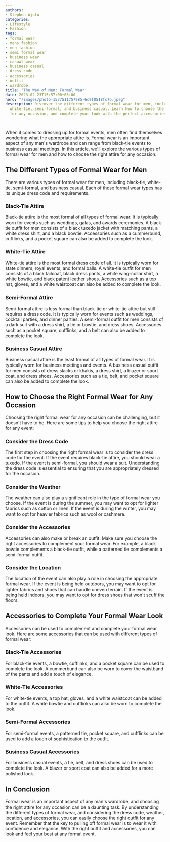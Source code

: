 ```yaml
---
authors:
- Stephen Ajulu
categories:
- Lifestyle
- Fashion
tags:
- formal wear
- mens fashion
- men fashion
- semi formal wear
- business wear
- casual wear
- business casual
- dress code
- accessories
- outfit
- wardrobe
title: 'The Way of Men: Formal Wear'
date: 2023-02-23T15:57:00+03:00
hero: "/images/photo-1577511757985-6c9f8518fc7b.jpeg"
description: Discover the different types of formal wear for men, including black-tie,
  white-tie, semi-formal, and business casual. Learn how to choose the right attire
  for any occasion, and complete your look with the perfect accessories.

---
```

When it comes to dressing up for formal events, men often find themselves wondering what the appropriate attire is. Formal wear is an important aspect of any man's wardrobe and can range from black-tie events to business casual meetings. In this article, we'll explore the various types of formal wear for men and how to choose the right attire for any occasion.

## The Different Types of Formal Wear for Men

There are various types of formal wear for men, including black-tie, white-tie, semi-formal, and business casual. Each of these formal wear types has its unique dress code and requirements.

### Black-Tie Attire

Black-tie attire is the most formal of all types of formal wear. It is typically worn for events such as weddings, galas, and awards ceremonies. A black-tie outfit for men consists of a black tuxedo jacket with matching pants, a white dress shirt, and a black bowtie. Accessories such as a cummerbund, cufflinks, and a pocket square can also be added to complete the look.

### White-Tie Attire

White-tie attire is the most formal dress code of all. It is typically worn for state dinners, royal events, and formal balls. A white-tie outfit for men consists of a black tailcoat, black dress pants, a white wing-collar shirt, a white bowtie, and black patent leather shoes. Accessories such as a top hat, gloves, and a white waistcoat can also be added to complete the look.

### Semi-Formal Attire

Semi-formal attire is less formal than black-tie or white-tie attire but still requires a dress code. It is typically worn for events such as weddings, cocktail parties, and dinner parties. A semi-formal outfit for men consists of a dark suit with a dress shirt, a tie or bowtie, and dress shoes. Accessories such as a pocket square, cufflinks, and a belt can also be added to complete the look.

### Business Casual Attire

Business casual attire is the least formal of all types of formal wear. It is typically worn for business meetings and events. A business casual outfit for men consists of dress slacks or khakis, a dress shirt, a blazer or sport coat, and dress shoes. Accessories such as a tie, belt, and pocket square can also be added to complete the look.

## How to Choose the Right Formal Wear for Any Occasion

Choosing the right formal wear for any occasion can be challenging, but it doesn't have to be. Here are some tips to help you choose the right attire for any event:

### Consider the Dress Code

The first step in choosing the right formal wear is to consider the dress code for the event. If the event requires black-tie attire, you should wear a tuxedo. If the event is semi-formal, you should wear a suit. Understanding the dress code is essential to ensuring that you are appropriately dressed for the occasion.

### Consider the Weather

The weather can also play a significant role in the type of formal wear you choose. If the event is during the summer, you may want to opt for lighter fabrics such as cotton or linen. If the event is during the winter, you may want to opt for heavier fabrics such as wool or cashmere.

### Consider the Accessories

Accessories can also make or break an outfit. Make sure you choose the right accessories to complement your formal wear. For example, a black bowtie complements a black-tie outfit, while a patterned tie complements a semi-formal outfit.

### Consider the Location

The location of the event can also play a role in choosing the appropriate formal wear. If the event is being held outdoors, you may want to opt for lighter fabrics and shoes that can handle uneven terrain. If the event is being held indoors, you may want to opt for dress shoes that won't scuff the floors.

## Accessories to Complete Your Formal Wear Look

Accessories can be used to complement and complete your formal wear look. Here are some accessories that can be used with different types of formal wear:

### Black-Tie Accessories

For black-tie events, a bowtie, cufflinks, and a pocket square can be used to complete the look. A cummerbund can also be worn to cover the waistband of the pants and add a touch of elegance.

### White-Tie Accessories

For white-tie events, a top hat, gloves, and a white waistcoat can be added to the outfit. A white bowtie and cufflinks can also be worn to complete the look.

### Semi-Formal Accessories

For semi-formal events, a patterned tie, pocket square, and cufflinks can be used to add a touch of sophistication to the outfit.

### Business Casual Accessories

For business casual events, a tie, belt, and dress shoes can be used to complete the look. A blazer or sport coat can also be added for a more polished look.

## In Conclusion

Formal wear is an important aspect of any man's wardrobe, and choosing the right attire for any occasion can be a daunting task. By understanding the different types of formal wear, and considering the dress code, weather, location, and accessories, you can easily choose the right outfit for any event. Remember that the key to pulling off formal wear is to wear it with confidence and elegance. With the right outfit and accessories, you can look and feel your best at any formal event.